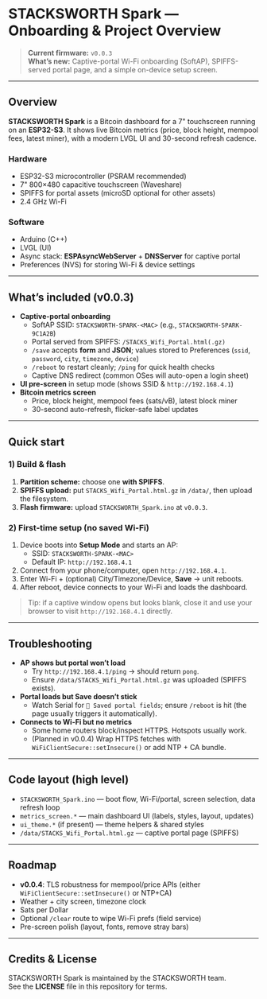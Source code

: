 # STACKSWORTH Spark — Onboarding & Project Overview

> **Current firmware:** `v0.0.3`  
> **What’s new:** Captive-portal Wi-Fi onboarding (SoftAP), SPIFFS-served portal page, and a simple on-device setup screen.

---

## Overview

**STACKSWORTH Spark** is a Bitcoin dashboard for a 7" touchscreen running on an **ESP32-S3**. It shows live Bitcoin metrics (price, block height, mempool fees, latest miner), with a modern LVGL UI and 30-second refresh cadence.

### Hardware
- ESP32-S3 microcontroller (PSRAM recommended)
- 7" 800×480 capacitive touchscreen (Waveshare)
- SPIFFS for portal assets (microSD optional for other assets)
- 2.4 GHz Wi-Fi

### Software
- Arduino (C++)
- LVGL (UI)
- Async stack: **ESPAsyncWebServer** + **DNSServer** for captive portal
- Preferences (NVS) for storing Wi-Fi & device settings

---

## What’s included (v0.0.3)

- **Captive-portal onboarding**
  - SoftAP SSID: `STACKSWORTH-SPARK-<MAC>` (e.g., `STACKSWORTH-SPARK-9C1A2B`)
  - Portal served from SPIFFS: `/STACKS_Wifi_Portal.html(.gz)`
  - `/save` accepts **form** and **JSON**; values stored to Preferences (`ssid`, `password`, `city`, `timezone`, `device`)
  - `/reboot` to restart cleanly; `/ping` for quick health checks
  - Captive DNS redirect (common OSes will auto-open a login sheet)
- **UI pre-screen** in setup mode (shows SSID & `http://192.168.4.1`)
- **Bitcoin metrics screen**
  - Price, block height, mempool fees (sats/vB), latest block miner
  - 30-second auto-refresh, flicker-safe label updates

---

## Quick start

### 1) Build & flash
1. **Partition scheme:** choose one **with SPIFFS**.
2. **SPIFFS upload:** put `STACKS_Wifi_Portal.html.gz` in `/data/`, then upload the filesystem.
3. **Flash firmware:** upload `STACKSWORTH_Spark.ino` at `v0.0.3`.

### 2) First-time setup (no saved Wi-Fi)
1. Device boots into **Setup Mode** and starts an AP:
   - SSID: `STACKSWORTH-SPARK-<MAC>`
   - Default IP: `http://192.168.4.1`
2. Connect from your phone/computer, open `http://192.168.4.1`.
3. Enter Wi-Fi + (optional) City/Timezone/Device, **Save** → unit reboots.
4. After reboot, device connects to your Wi-Fi and loads the dashboard.

> Tip: if a captive window opens but looks blank, close it and use your browser to visit `http://192.168.4.1` directly.

---

## Troubleshooting

- **AP shows but portal won’t load**
  - Try `http://192.168.4.1/ping` → should return `pong`.
  - Ensure `/data/STACKS_Wifi_Portal.html.gz` was uploaded (SPIFFS exists).
- **Portal loads but Save doesn’t stick**
  - Watch Serial for `💾 Saved portal fields`; ensure `/reboot` is hit (the page usually triggers it automatically).
- **Connects to Wi-Fi but no metrics**
  - Some home routers block/inspect HTTPS. Hotspots usually work.
  - (Planned in v0.0.4) Wrap HTTPS fetches with `WiFiClientSecure::setInsecure()` or add NTP + CA bundle.

---

## Code layout (high level)

- `STACKSWORTH_Spark.ino` — boot flow, Wi-Fi/portal, screen selection, data refresh loop  
- `metrics_screen.*` — main dashboard UI (labels, styles, layout, updates)  
- `ui_theme.*` (if present) — theme helpers & shared styles  
- `/data/STACKS_Wifi_Portal.html.gz` — captive portal page (SPIFFS)

---

## Roadmap

- **v0.0.4**: TLS robustness for mempool/price APIs (either `WiFiClientSecure::setInsecure()` or NTP+CA)  
- Weather + city screen, timezone clock  
- Sats per Dollar  
- Optional `/clear` route to wipe Wi-Fi prefs (field service)  
- Pre-screen polish (layout, fonts, remove stray bars)

---

## Credits & License

STACKSWORTH Spark is maintained by the STACKSWORTH team.  
See the **LICENSE** file in this repository for terms.

